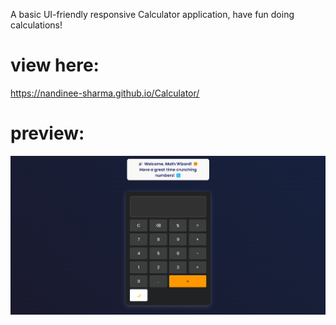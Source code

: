 A basic UI-friendly responsive Calculator application, have fun doing calculations!

# view here:
https://nandinee-sharma.github.io/Calculator/

# preview:
![alt text](image.png)
